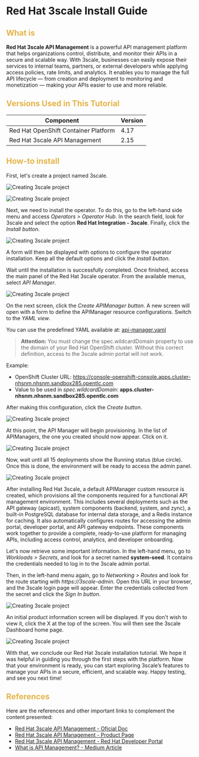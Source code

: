 # Red Hat 3scale Install Guide

### <h2 style="color: #e5b449;">What is</h2>

**Red Hat 3scale API Management** is a powerful API management platform that helps organizations control, distribute, and monitor their APIs in a secure and scalable way. With 3scale, businesses can easily expose their services to internal teams, partners, or external developers while applying access policies, rate limits, and analytics. It enables you to manage the full API lifecycle — from creation and deployment to monitoring and monetization — making your APIs easier to use and more reliable.
<br>

### <h2 style="color: #e5b449;">Versions Used in This Tutorial</h2>

| Component                                   | Version |
|---------------------------------------------|---------|
| Red Hat OpenShift Container Platform        | 4.17    |
| Red Hat 3scale API Management               | 2.15    |

### <h2 style="color: #e5b449;">How-to install</h2>

First, let's create a project named 3scale.

 ![Creating 3scale project](../images/3scale/01%20-%20Creating%203scale%20project.png)

 ![Creating 3scale project](../images/3scale/02%20-%20Creating%203scale%20project.png)

Next, we need to install the operator. To do this, go to the left-hand side menu and access *Operators > Operator Hub*. In the search field, look for 3scale and select the option **Red Hat Integration - 3scale**. Finally, click the *Install button*.

 ![Creating 3scale project](../images/3scale/03%20-%20Installing%203scale%20operator.png)

A form will then be displayed with options to configure the operator installation. Keep all the default options and click the *Install button*.

Wait until the installation is successfully completed. Once finished, access the main panel of the Red Hat 3scale operator. From the available menus, select *API Manager*.

 ![Creating 3scale project](../images/3scale/04%20-%203scale%20operator%20main%20panel.png)

On the next screen, click the *Create APIManager button*. A new screen will open with a form to define the APIManager resource configurations. Switch to the *YAML view*.

You can use the predefined YAML available at: [api-manager.yaml](../infra/3scale/api-manager.yaml)

> **Attention:** You must change the spec.wildcardDomain property to use the domain of your Red Hat OpenShift cluster. Without this correct definition, access to the 3scale admin portal will not work.

Example: 

* OpenShift Cluster URL: https://console-openshift-console.apps.cluster-nhsnm.nhsnm.sandbox285.opentlc.com
* Value to be used in *spec.wildcardDomain*: **apps.cluster-nhsnm.nhsnm.sandbox285.opentlc.com**

After making this configuration, click the *Create button*.

![Creating 3scale project](../images/3scale/05%20%20-%20APIManager%20manifest%20creation.png)

At this point, the API Manager will begin provisioning. In the list of APIManagers, the one you created should now appear. Click on it.

![Creating 3scale project](../images/3scale/06%20-%20API%20Manager%20listed.png)

Now, wait until all 15 deployments show the Running status (blue circle). Once this is done, the environment will be ready to access the admin panel.

![Creating 3scale project](../images/3scale/07%20-%20API%20Manager%20ready.png)

After installing Red Hat 3scale, a default APIManager custom resource is created, which provisions all the components required for a functional API management environment. This includes several deployments such as the API gateway (apicast), system components (backend, system, and zync), a built-in PostgreSQL database for internal data storage, and a Redis instance for caching. It also automatically configures routes for accessing the admin portal, developer portal, and API gateway endpoints. These components work together to provide a complete, ready-to-use platform for managing APIs, including access control, analytics, and developer onboarding.

Let's now retrieve some important information. In the left-hand menu, go to *Workloads > Secrets*, and look for a secret named **system-seed**. It contains the credentials needed to log in to the 3scale admin portal.

Then, in the left-hand menu again, go to *Networking > Routes* and look for the route starting with *https://3scale-admin*. Open this URL in your browser, and the 3scale login page will appear. Enter the credentials collected from the secret and click the *Sign In button*.

![Creating 3scale project](../images/3scale/08%20-%203scale%20login%20page.png)

An initial product information screen will be displayed. If you don't wish to view it, click the X at the top of the screen. You will then see the 3scale Dashboard home page.

![Creating 3scale project](../images/3scale/09%20-%203scale%20admin%20portal%20home%20page.png)


With that, we conclude our Red Hat 3scale installation tutorial. We hope it was helpful in guiding you through the first steps with the platform. Now that your environment is ready, you can start exploring 3scale’s features to manage your APIs in a secure, efficient, and scalable way. Happy testing, and see you next time!

### <h2 style="color: #e5b449;">References</h2>

Here are the references and other important links to complement the content presented:

* [Red Hat 3scale API Management - Oficial Doc](https://docs.redhat.com/en/documentation/red_hat_3scale_api_management)
* [Red Hat 3scale API Management - Product Page](https://www.redhat.com/en/technologies/jboss-middleware/3scale)
* [Red Hat 3scale API Management - Red Hat Developer Portal](https://developers.redhat.com/products/3scale/overview)
* [What is API Management? - Medium Article](https://medium.com/geekculture/what-is-api-management-4cbd6e5ffee4)